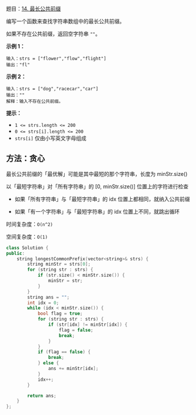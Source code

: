 题目：[14. 最长公共前缀](https://leetcode-cn.com/problems/longest-common-prefix/)

编写一个函数来查找字符串数组中的最长公共前缀。

如果不存在公共前缀，返回空字符串 `""`。

**示例 1：**

```
输入：strs = ["flower","flow","flight"]
输出："fl"
```

**示例 2：**

```
输入：strs = ["dog","racecar","car"]
输出：""
解释：输入不存在公共前缀。
```

**提示：**

- `1 <= strs.length <= 200`
- `0 <= strs[i].length <= 200`
- `strs[i]` 仅由小写英文字母组成



## 方法：贪心

最长公共前缀的「最优解」可能是其中最短的那个字符串，长度为  minStr.size()

以「最短字符串」对「所有字符串」的 [0, minStr.size()] 位置上的字符进行检查

- 如果「所有字符串」与「最短字符串」的 idx 位置上都相同，就纳入公共前缀

- 如果「有一个字符串」与「最短字符串」的 idx 位置上不同，就跳出循环

时间复杂度：`O(n^2)`

空间复杂度：`O(1)`

```c++
class Solution {
public:
    string longestCommonPrefix(vector<string>& strs) {
        string minStr = strs[0];
        for (string str : strs) {
            if (str.size() < minStr.size()) {
                minStr = str;
            }
        }
        string ans = "";
        int idx = 0;
        while (idx < minStr.size()) {
            bool flag = true;
            for (string str : strs) {
                if (str[idx] != minStr[idx]) {
                    flag = false;
                    break;
                }
            }
            if (flag == false) {
                break;
            } else {
                ans += minStr[idx];
            }
            idx++;
        }

        return ans;
    }
};
```

